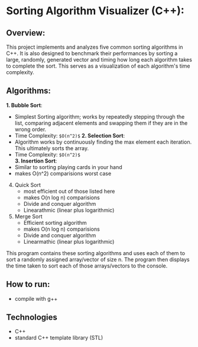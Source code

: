 # Sorting Algorithm Visualizer (C++): 

## Overview:
This project implements and analyzes five common sorting algorithms in C++. It is also designed to benchmark their performances by sorting a large, randomly, generated vector and timing how long each algorithm takes to complete the sort. This serves as a visualization of each algorithm's time complexity. 

## Algorithms: 
**1. Bubble Sort**:
   - Simplest Sorting algorithm; works by repeatedly stepping through the list, comparing adjacent elements and swapping them if they are in the wrong order. 
   - Time Complexity: `$O(n^2)$` 
**2. Selection Sort**:
   - Algorithm works by continuously finding the max element each iteration. This ultimately sorts the array. 
   - Time Complexity: `$O(n^2)$`  
**3. Insertion Sort**:
   - Similar to sorting playing cards in your hand
   - makes O(n^2) comparisions worst case
4. Quick Sort
   - most efficient out of those listed here
   - makes O(n log n) comparisions
   - Divide and conquer algorithm
   - Linearathmic (linear plus logarithmic) 
5. Merge Sort
   - Efficient sorting algorithm
   - makes O(n log n) comparisions
   - Divide and conquer algorithm
   - Linearmathic (linear plus logarithmic)
     
This program contains these sorting algorithms and uses each of them to sort a randomly assigned array/vector of size n. The program then displays the time taken to 
sort each of those arrays/vectors to the console.

## How to run: 
- compile with g++

## Technologies 
- C++
- standard C++ template library (STL)

